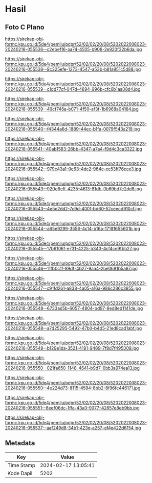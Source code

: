 # Hasil

## Foto C Plano

https://sirekap-obj-formc.kpu.go.id/5de4/pemilu/pdpr/52/02/02/20/08/5202022008023-20240216-055536--c2ebef16-aa74-4505-b908-2e920f32b6da.jpg

https://sirekap-obj-formc.kpu.go.id/5de4/pemilu/pdpr/52/02/02/20/08/5202022008023-20240216-055538--9c325efe-1273-4547-a53b-b81a951c5d88.jpg

https://sirekap-obj-formc.kpu.go.id/5de4/pemilu/pdpr/52/02/02/20/08/5202022008023-20240216-055539--c1dd77cf-047d-4894-996b-cfc6b1aa08d4.jpg

https://sirekap-obj-formc.kpu.go.id/5de4/pemilu/pdpr/52/02/02/20/08/5202022008023-20240216-055539--49cf746a-b071-4f50-af3f-1b6968a04184.jpg

https://sirekap-obj-formc.kpu.go.id/5de4/pemilu/pdpr/52/02/02/20/08/5202022008023-20240216-055540--f4344a6d-1889-44ec-b1fa-0079f543a219.jpg

https://sirekap-obj-formc.kpu.go.id/5de4/pemilu/pdpr/52/02/02/20/08/5202022008023-20240216-055541--40ab1583-26bb-4347-a7a4-f9d4c3ca3322.jpg

https://sirekap-obj-formc.kpu.go.id/5de4/pemilu/pdpr/52/02/02/20/08/5202022008023-20240216-055542--979c43a1-0c63-4dc2-964c-cc53ff76cce3.jpg

https://sirekap-obj-formc.kpu.go.id/5de4/pemilu/pdpr/52/02/02/20/08/5202022008023-20240216-055543--920e6eff-4235-4613-81db-0b69bd7c2dd8.jpg

https://sirekap-obj-formc.kpu.go.id/5de4/pemilu/pdpr/52/02/02/20/08/5202022008023-20240216-055543--4e5e2dd2-7c9d-400f-bd60-52ceecd910cf.jpg

https://sirekap-obj-formc.kpu.go.id/5de4/pemilu/pdpr/52/02/02/20/08/5202022008023-20240216-055544--a65e9299-3556-4c14-b16a-17181655601b.jpg

https://sirekap-obj-formc.kpu.go.id/5de4/pemilu/pdpr/52/02/02/20/08/5202022008023-20240216-055545--17b6106f-e731-4225-b343-4cf4ce9fbb27.jpg

https://sirekap-obj-formc.kpu.go.id/5de4/pemilu/pdpr/52/02/02/20/08/5202022008023-20240216-055546--11fb0c1f-89df-4b27-9aa4-2be0681b5a97.jpg

https://sirekap-obj-formc.kpu.go.id/5de4/pemilu/pdpr/52/02/02/20/08/5202022008023-20240216-055547--c91fd261-a838-4a05-a16a-986c286c3955.jpg

https://sirekap-obj-formc.kpu.go.id/5de4/pemilu/pdpr/52/02/02/20/08/5202022008023-20240216-055548--6733ad5b-6057-4804-bd97-8ed8ed1141de.jpg

https://sirekap-obj-formc.kpu.go.id/5de4/pemilu/pdpr/52/02/02/20/08/5202022008023-20240216-055548--a7d25295-5492-47b0-b4d5-21ed8cad1abf.jpg

https://sirekap-obj-formc.kpu.go.id/5de4/pemilu/pdpr/52/02/02/20/08/5202022008023-20240216-055549--b129e1da-3521-4191-9489-7f8d7f495009.jpg

https://sirekap-obj-formc.kpu.go.id/5de4/pemilu/pdpr/52/02/02/20/08/5202022008023-20240216-055550--021fa650-1148-4641-b9d7-0bb3a974ea13.jpg

https://sirekap-obj-formc.kpu.go.id/5de4/pemilu/pdpr/52/02/02/20/08/5202022008023-20240216-055550--4e224d73-8115-4594-8bb2-8f96fc446171.jpg

https://sirekap-obj-formc.kpu.go.id/5de4/pemilu/pdpr/52/02/02/20/08/5202022008023-20240216-055551--8eef06dc-1ffa-43a0-9077-42657e8eb9bb.jpg

https://sirekap-obj-formc.kpu.go.id/5de4/pemilu/pdpr/52/02/02/20/08/5202022008023-20240216-055537--aaf249d8-34b1-423e-a257-ef4e422d6154.jpg


## Metadata

| Key        | Value               |
| ---------- | ------------------- |
| Time Stamp | 2024-02-17 13:05:41 |
| Kode Dapil | 5202                |



